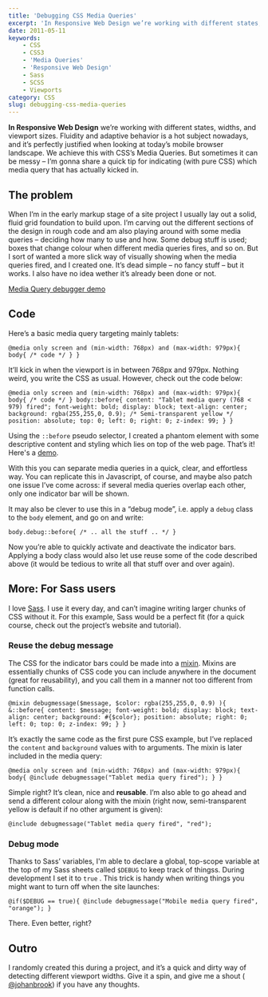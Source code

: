 ```yaml
---
title: 'Debugging CSS Media Queries'
excerpt: 'In Responsive Web Design we’re working with different states, widths, and viewport sizes. Fluidity and adaptive behavior is a hot subject nowadays, and it’s perfectly justified when looking at today’s mobile browser landscape. We achieve this with CSS’s Media Queries. But sometimes it can be messy – I’m gonna share a quick tip for indicating (with pure CSS) which media query that has actually kicked in.'
date: 2011-05-11
keywords:
    - CSS
    - CSS3
    - 'Media Queries'
    - 'Responsive Web Design'
    - Sass
    - SCSS
    - Viewports
category: CSS
slug: debugging-css-media-queries
---
```


**In Responsive Web Design** we’re working with different states, widths, and viewport sizes.
Fluidity and adaptive behavior is a hot subject nowadays, and it’s perfectly justified when looking
at today’s mobile browser landscape. We achieve this with CSS’s Media Queries. But sometimes it can
be messy – I’m gonna share a quick tip for indicating (with pure CSS) which media query that has
actually kicked in.

## The problem

When I’m in the early markup stage of a site project I usually lay out a solid, fluid grid
foundation to build upon. I’m carving out the different sections of the design in rough code and am
also playing around with some media queries – deciding how many to use and how. Some debug stuff is
used; boxes that change colour when different media queries fires, and so on. But I sort of wanted a
more slick way of visually showing when the media queries fired, and I created one. It’s dead simple
– no fancy stuff – but it works. I also have no idea wether it’s already been done or not.

[Media Query debugger demo](http://playground.johanbrook.com/css/mediaquerydebug.html)

## Code

Here’s a basic media query targeting mainly tablets:

    @media only screen and (min-width: 768px) and (max-width: 979px){ body{ /* code */ } }

It’ll kick in when the viewport is in between 768px and 979px. Nothing weird, you write the CSS as
usual. However, check out the code below:

    @media only screen and (min-width: 768px) and (max-width: 979px){ body{ /* code */ } body::before{ content: "Tablet media query (768 < 979) fired"; font-weight: bold; display: block; text-align: center; background: rgba(255,255,0, 0.9); /* Semi-transparent yellow */ position: absolute; top: 0; left: 0; right: 0; z-index: 99; } }

Using the `::before` pseudo selector, I created a phantom element with some descriptive content and
styling which lies on top of the web page. That’s it! Here's a
[demo](http://playground.johanbrook.com/css/mediaquerydebug.html).

With this you can separate media queries in a quick, clear, and effortless way. You can replicate
this in Javascript, of course, and maybe also patch one issue I’ve come across: if several media
queries overlap each other, only one indicator bar will be shown.

It may also be clever to use this in a “debug mode”, i.e. apply a `debug` class to the `body`
element, and go on and write:

    body.debug::before{ /* .. all the stuff .. */ }

Now you’re able to quickly activate and deactivate the indicator bars. Applying a body class would
also let use reuse some of the code described above (it would be tedious to write all that stuff
over and over again).

## More: For Sass users

I love [Sass](http://sass-lang.com). I use it every day, and can’t imagine writing larger chunks of
CSS without it. For this example, Sass would be a perfect fit (for a quick course, check out the
project’s website and tutorial).

### Reuse the debug message

The CSS for the indicator bars could be made into a
[mixin](http://sass-lang.com/tutorial.html#mixins). Mixins are essentially chunks of CSS code you
can include anywhere in the document (great for reusability), and you call them in a manner not too
different from function calls.

    @mixin debugmessage($message, $color: rgba(255,255,0, 0.9) ){ &::before{ content: $message; font-weight: bold; display: block; text-align: center; background: #{$color}; position: absolute; right: 0; left: 0; top: 0; z-index: 99; } }

It’s exactly the same code as the first pure CSS example, but I’ve replaced the `content` and
`background` values with to arguments. The mixin is later included in the media query:

    @media only screen and (min-width: 768px) and (max-width: 979px){ body{ @include debugmessage("Tablet media query fired"); } }

Simple right? It’s clean, nice and **reusable**. I’m also able to go ahead and send a different
colour along with the mixin (right now, semi-transparent yellow is default if no other argument is
given):

    @include debugmessage("Tablet media query fired", "red");

### Debug mode

Thanks to Sass’ variables, I'm able to declare a global, top-scope variable at the top of my Sass
sheets called `$DEBUG` to keep track of thingss. During development I set it to `true` . This trick
is handy when writing things you might want to turn off when the site launches:

    @if($DEBUG == true){ @include debugmessage("Mobile media query fired", "orange"); }

There. Even better, right?

## Outro

I randomly created this during a project, and it’s a quick and dirty way of detecting different
viewport widths. Give it a spin, and give me a shout ( [@johanbrook](http://twitter.com/johanbrook))
if you have any thoughts.
